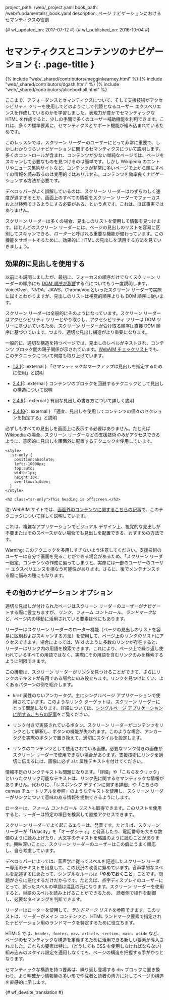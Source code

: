 project_path: /web/_project.yaml
book_path: /web/fundamentals/_book.yaml
description: ページ ナビゲーションにおけるセマンティクスの役割


{# wf_updated_on: 2017-07-12 #}
{# wf_published_on: 2016-10-04 #}

# セマンティクスとコンテンツのナビゲーション {: .page-title }

{% include "web/_shared/contributors/megginkearney.html" %}
{% include "web/_shared/contributors/dgash.html" %}
{% include "web/_shared/contributors/aliceboxhall.html" %}



ここまで、アフォーダンスとセマンティクスについて、そして支援技術がアクセシビリティ ツリーを使用してどのようにして代替となるユーザー エクスペリエンスを作成しているのかを学習しました。表現力が豊かでセマンティックな HTML を作成すると、少しの手間で多くのユーザー補助機能を利用できます。これは、多くの標準要素に、セマンティクスとサポート機能が組み込まれているためです。





このレッスンでは、スクリーン リーダーのユーザーにとって非常に重要で、しかしわかりづらいナビゲーションに関するセマンティクスについて説明します。多くのコントロールが含まれ、コンテンツが少ない単純なページでは、ページをスキャンして必要なものを見つけるのは簡単です。しかし Wikipedia のエントリやニュース集約サイトなど、コンテンツが非常に多いページで上から順にすべての情報を読み取るのは実用的ではありません。コンテンツを効率良くナビゲーションする方法が必要です。



デベロッパーがよく誤解しているのは、スクリーン リーダーはわずらわしく速度が遅すぎるとか、画面上のすべての情報をスクリーン リーダーでフォーカスおよび検索できるようにする必要がある、という点です。これは、ほぼ事実ではありません。

スクリーン リーダーは多くの場合、見出しのリストを使用して情報を見つけます。ほとんどのスクリーン リーダーには、ページの見出しのリストを容易に区別してスキャンできる、*ローター*と呼ばれる重要な機能が備わっています。この機能をサポートするために、効果的に HTML の見出しを活用する方法を見ていきましょう。


##  効果的に見出しを使用する

以前にも説明しましたが、最初に、フォーカスの順序だけでなくスクリーン リーダーの順序にも [*DOM 順序が影響*](/web/fundamentals/accessibility/focus/dom-order-matters)する点についてもう一度説明します。VoiceOver、NVDA、JAWS、ChromeVox といったスクリーン リーダーで実際に試すとわかりますが、見出しのリストは視覚的順序よりも DOM 順序に従います。



スクリーン リーダーは全般的にそのようになっています。スクリーン リーダーはアクセシビリティ ツリーとやり取りし、アクセシビリティ ツリーは DOM ツリーに基づいているため、スクリーン リーダーが受け取る順序は直接 DOM 順序に基づいています。つまり、適切な見出し構造がより重要になります。


一般的に、適切な構造を持つページでは、見出しのレベルがネストされ、コンテンツ ブロック間の親子関係が示されています。[WebAIM チェックリスト](http://webaim.org/standards/wcag/checklist)でも、このテクニックについて何度も取り上げています。



 - [1.3.1](http://webaim.org/standards/wcag/checklist#sc1.3.1){: .external } 「セマンティックなマークアップは見出しを指定するために使用」と説明

 - [2.4.1](http://webaim.org/standards/wcag/checklist#sc2.4.1){: .external } コンテンツのブロックを回避するテクニックとして見出しの構造について説明


 - [2.4.6](http://webaim.org/standards/wcag/checklist#sc2.4.6){: .external } 有用な見出しの書き方について詳しく説明

 - [2.4.10](http://webaim.org/standards/wcag/checklist#sc2.4.10){: .external } 「適宜、見出しを使用してコンテンツの個々のセクションを指定する」と説明



必ずしもすべての見出しを画面上に表示する必要はありません。たとえば [Wikipedia](https://www.wikipedia.org/) の場合、スクリーン リーダーなどの支援技術*のみ*がアクセスできるように、意図的に見出しを画面外に配置するテクニックを使用しています。




    <style>
      .sr-only {
        position:absolute;
        left:-10000px;
        top:auto;
        width:1px;
        height:1px;
        overflow:hidden;
      }
    </style>

    <h2 class="sr-only">This heading is offscreen.</h2>

注: WebAIM サイトでは、[画面外のコンテンツに関するこちらの記事](http://webaim.org/techniques/css/invisiblecontent/)で、このテクニックについて詳しく説明しています。


これは、複雑なアプリケーションでビジュアル デザイン上、視覚的な見出しが不要またはそのスペースがない場合でも見出しを配置できる、おすすめの方法です。


Warning: このテクニックを多用しすぎないよう注意してください。支援技術のユーザーは自分で画面を見ることができる場合があるため、「スクリーン リーダー限定」コンテンツの作成に偏ってしまうと、実際には一部のユーザーのユーザー エクスペリエンスを損なう可能性があります。さらに、後でメンテナンスする際に悩みの種にもなります。


##  その他のナビゲーション オプション

適切な見出しが付けられたページはスクリーン リーダーのユーザーがナビゲートする際に役立ちますが、*リンク*、*フォーム コントロール*、*ランドマーク*など、ページ内の移動に活用されている要素は他にもあります。



リーダーはスクリーン リーダーのローター機能（ページの見出しのリストを容易に区別およびスキャンする方法）を使用して、ページ上の*リンクのリスト*にアクセスできます。場合によっては、Wiki のように多数のリンクが存在すると、リーダーはリンク内の用語を検索できます。これにより、ページ上で繰り返し使われているすべての用語ではなく、実際にその用語を含むリンクのみを検索するように制限できます。


この機能は、スクリーン リーダーがリンクを見つけることができて、さらにリンクのテキストが有用である場合にのみ役立ちます。リンクを見つけにくい、よくあるパターンの例を紹介します。


 - `href` 属性のないアンカータグ。主にシングルページ アプリケーションで使用されています。このようなリンク ターゲットは、スクリーン リーダーにとって問題になります。詳細については、[シングルページ アプリケーションに関するこちらの記事](http://neugierig.org/software/blog/2014/02/single-page-app-links.html)をご覧ください。

 - リンク付きで実装されているボタン。スクリーン リーダーがコンテンツをリンクとして解釈し、ボタンの機能が失われます。このような場合、アンカータグを実際のボタンで置き換えて、適切にスタイルを設定します。


 - リンクのコンテンツとして使用されている画像。必要なリンク付きの画像がスクリーン リーダーで使用できない場合があります。支援技術にリンクを適切に伝えるには、画像に必ず `alt` 属性テキストを付けてください。


情報不足のリンクテキストも問題になります。「詳細」や「こちらをクリック」といったクリック可能なテキストは、リンク先に関するセマンティックな情報がありません。代わりに、「レスポンシブ デザインに関する詳細」や「こちらの canvas チュートリアルを参照」のようなテキストを使用し、スクリーン リーダーがリンクについて意味のある情報を提供できるようにします。



ローターは、*フォーム コントロール リスト*も取得できます。このリストを使用すると、リーダーは特定の項目を検索して直接アクセスできます。


スクリーン リーダーでよく起こるエラーは、発音です。たとえば、スクリーン リーダーが「Udacity」を「オーダシティ」と発音したり、電話番号を大きな数値のように読み上げたり、大文字のテキストを略語のように読むことがあります。興味深いことに、スクリーン リーダーのユーザーはこの癖にうまく順応し、自ら考慮しています。





デベロッパーによっては、音声学に従ってスペルを記述したスクリーン リーダー専用のテキストを用意して、この状況の改善に努めています。音声学的なスペルを記述するにあたって、シンプルなルールは「**やめておくこと**」ことです。問題がさらに悪化するだけだからです。たとえば、点字ディスプレイのユーザーにとって、誤ったスペルの単語は混乱の元になります。スクリーン リーダーを使用すると、単語のスペルを読み上げることができるため、 読者側で操作を制御し、必要なタイミングを判断できます。


リーダーはローターを使用して、*ランドマーク リスト*を参照できます。このリストは、リーダーがメイン コンテンツと、HTML ランドマーク要素で指定されたナビゲーション用のランドマークを特定するために役立ちます。



HTML5 では、`header`、`footer`、`nav`、`article`、`section`、`main`、`aside` など、ページのセマンティックな構造を定義するために活用できる新しい要素が導入されました。これらの要素は特に、（どうしても CSS を使用しなければならない）組み込みのスタイル設定を適用しなくても、ページの構造を把握する手がかりとなります。


セマンティックな構造を持つ要素は、繰り返し登場する `div` ブロックに置き換わり、より明確かつ情報量の多い形で作成者と読者の両方に対してページの構造を直感的に示します。






{# wf_devsite_translation #}
